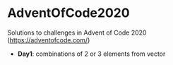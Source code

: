 # AdventOfCode2020

Solutions to challenges in Advent of Code 2020 (https://adventofcode.com/)

* **Day1**: combinations of 2 or 3 elements from vector 